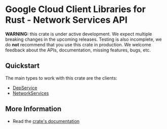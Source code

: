 # Google Cloud Client Libraries for Rust - Network Services API

<!-- Code generated by sidekick. DO NOT EDIT. -->

**WARNING:** this crate is under active development. We expect multiple breaking
changes in the upcoming releases. Testing is also incomplete, we do **not**
recommend that you use this crate in production. We welcome feedback about the
APIs, documentation, missing features, bugs, etc.

## Quickstart

The main types to work with this crate are the clients:

* [DepService]
* [NetworkServices]

## More Information

* Read the [crate's documentation](https://docs.rs/google-cloud-networkservices-v1/latest/google-cloud-networkservices-v1)

[DepService]: https://docs.rs/google-cloud-networkservices-v1/latest/google_cloud_networkservices_v1/client/struct.DepService.html
[NetworkServices]: https://docs.rs/google-cloud-networkservices-v1/latest/google_cloud_networkservices_v1/client/struct.NetworkServices.html
